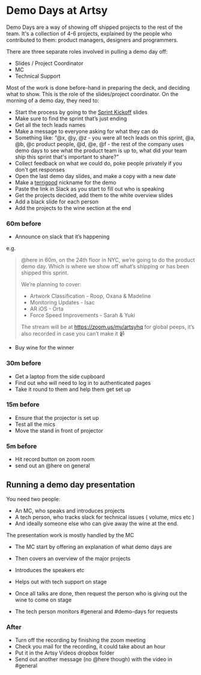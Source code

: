 # Demo Days at Artsy

Demo Days are a way of showing off shipped projects to the rest of the team. It's a collection of 4-6 projects,
explained by the people who contributed to them: product managers, designers and programmers.

There are three separate roles involved in pulling a demo day off:

* Slides / Project Coordinator
* MC
* Technical Support

Most of the work is done before-hand in preparing the deck, and deciding what to show. This is the role of the
slides/project coordinator. On the morning of a demo day, they need to:

* Start the process by going to the [Sprint Kickoff][kickoff] slides
* Make sure to find the sprint that’s just ending
* Get all the tech leads names
* Make a message to everyone asking for what they can do
* Something like: “@x, @y, @z - you were all tech leads on this sprint, @a, @b, @c product people, @d, @e, @f - the rest
  of the company uses demo days to see what the product team is up to, what did your team ship this sprint that's
  important to share?”
* Collect feedback on what we could do, poke people privately if you don't get responses
* Open the last demo day slides, and make a copy with a new date
* Make a [terrigood][ud] nickname for the demo
* Paste the link in Slack as you start to fill out who is speaking
* Get the projects decided, add them to the white overview slides
* Add a black slide for each person
* Add the projects to the wine section at the end

### 60m before

* Announce on slack that it’s happening

e.g.

> @here in 60m, on the 24th floor in NYC, we’re going to do the product demo day. Which is where we show off what’s
> shipping or has been shipped this sprint.
>
> We’re planning to cover:
>
> * Artwork Classification - Roop, Oxana & Madeline
> * Monitoring Updates - Isac
> * AR iOS - Orta
> * Force Speed Improvements - Sarah & Yuki
>
> The stream will be at https://zoom.us/my/artsyhq for global peeps, it’s also recorded in case you can’t make it
> :video_camera:

* Buy wine for the winner

### 30m before

* Get a laptop from the side cupboard
* Find out who will need to log in to authenticated pages
* Take it round to them and help them get set up

### 15m before

* Ensure that the projector is set up
* Test all the mics
* Move the stand in front of projector

### 5m before

* Hit record button on zoom room
* send out an @here on general

## Running a demo day presentation

You need two people:

* An MC, who speaks and introduces projects
* A tech person, who tracks slack for technical issues ( volume, mics etc )
* And ideally someone else who can give away the wine at the end.

The presentation work is mostly handled by the MC

* The MC start by offering an explanation of what demo days are
* Then covers an overview of the major projects
* Introduces the speakers etc
* Helps out with tech support on stage
* Once all talks are done, then request the person who is giving out the wine to come on stage

* The tech person monitors #general and #demo-days for requests

### After

* Turn off the recording by finishing the zoom meeting
* Check you mail for the recording, it could take about an hour
* Put it in the Artsy Videos dropbox folder
* Send out another message (no @here though) with the video in #general

[kickoff]: https://docs.google.com/presentation/d/1qnaMUeshbvHb-m3kFGmnzySsoGL-jKx8iF0E5H8sJXQ/edit#slide=id.g3534ea4f12_0_0
[ud]: https://www.urbandictionary.com/define.php?term=terrigood
